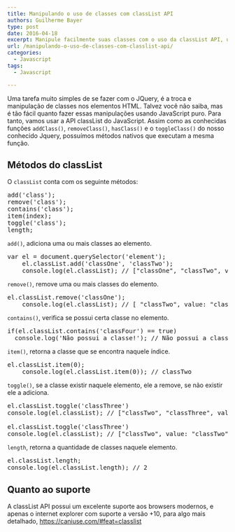 ```yaml
---
title: Manipulando o uso de classes com classList API
authors: Guilherme Bayer
type: post
date: 2016-04-18
excerpt: Manipule facilmente suas classes com o uso da classList API, uma API pequena e simples, porem de grande utilidade.
url: /manipulando-o-uso-de-classes-com-classlist-api/
categories:
  - Javascript
tags:
  - Javascript

---
```

Uma tarefa muito simples de se fazer com o JQuery, é a troca e manipulação de classes nos elementos HTML. Talvez você não saiba, mas é tão fácil quanto fazer essas manipulações usando JavaScript puro. Para tanto, vamos usar a API classList do JavaScript. Assim como as conhecidas funções `addClass()`, `removeClass()`, `hasClass()` e o `toggleClass()` do nosso conhecido Jquery, possuímos métodos nativos que executam a mesma função.

## Métodos do classList

O `classList` conta com os seguinte métodos:

<pre class="lang-javascript">add('class');
remove('class');
contains('class');
item(index);
toggle('class');
length;
</pre>

`add()`, adiciona uma ou mais classes ao elemento.

<pre class="lang-javascript">var el = document.querySelector('element');
    el.classList.add('classOne', 'classTwo');
    console.log(el.classList); // ["classOne", "classTwo", value: "classOne classTwo"]
</pre>

`remove()`, remove uma ou mais classes do elemento.

<pre class="lang-javascript">el.classList.remove('classOne');
    console.log(el.classList); // [ "classTwo", value: "classTwo"]
</pre>

`contains()`, verifica se possui certa classe no elemento.

<pre class="lang-javascript">if(el.classList.contains('classFour') == true) 
  console.log('Não possui a classe!'); // Não possui a classe!
</pre>

`item()`, retorna a classe que se encontra naquele índice.

<pre class="lang-javascript">el.classList.item(0);
    console.log(el.classList.item(0)); // classTwo
</pre>

`toggle()`, se a classe existir naquele elemento, ele a remove, se não existir ele a adiciona.

<pre class="lang-javascript">el.classList.toggle('classThree')
console.log(el.classList); // ["classTwo", "classThree", value: "classTwo classThree"]

el.classList.toggle('classThree')
console.log(el.classList); // ["classTwo", value: "classTwo"]
</pre>

`length`, retorna a quantidade de classes naquele elemento.

<pre class="lang-javascript">el.classList.length;
console.log(el.classList.length); // 2
</pre>

## Quanto ao suporte

A classList API possui um excelente suporte aos browsers modernos, e apenas o internet explorer com suporte a versão +10, para algo mais detalhado, <https://caniuse.com/#feat=classlist>